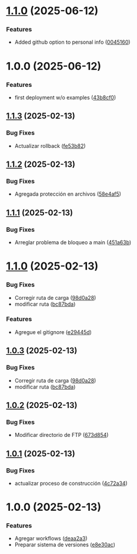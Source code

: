 # [1.1.0](https://github.com/DanielGVPJean/portfolio/compare/v1.0.0...v1.1.0) (2025-06-12)


### Features

* Added github option to personal info ([0045160](https://github.com/DanielGVPJean/portfolio/commit/00451602edc71f4684470215ee5e26713838fac9))

# 1.0.0 (2025-06-12)


### Features

* first deployment w/o examples ([43b8cf0](https://github.com/DanielGVPJean/portfolio/commit/43b8cf08e260e8af2b1a78ee8b87f64c578153d4))

## [1.1.3](https://github.com/Integra-Meetings/mailing_api/compare/v1.1.2...v1.1.3) (2025-02-13)


### Bug Fixes

* Actualizar rollback ([fe53b82](https://github.com/Integra-Meetings/mailing_api/commit/fe53b82fb2aec50ea83704f17aba11c895c98457))

## [1.1.2](https://github.com/Integra-Meetings/mailing_api/compare/v1.1.1...v1.1.2) (2025-02-13)


### Bug Fixes

* Agregada protección en archivos ([58e4af5](https://github.com/Integra-Meetings/mailing_api/commit/58e4af50745952aa56879d73a1774a9dbebfbc93))

## [1.1.1](https://github.com/Integra-Meetings/mailing_api/compare/v1.1.0...v1.1.1) (2025-02-13)


### Bug Fixes

* Arreglar problema de bloqueo a main ([451a63b](https://github.com/Integra-Meetings/mailing_api/commit/451a63be7a2cbabdf84e389a07011bca50043303))

# [1.1.0](https://github.com/Integra-Meetings/mailing_api/compare/v1.0.2...v1.1.0) (2025-02-13)


### Bug Fixes

* Corregir ruta de carga ([98d0a28](https://github.com/Integra-Meetings/mailing_api/commit/98d0a289279324753424e118ddc8626aa6e8ea57))
* modificar ruta ([bc87bda](https://github.com/Integra-Meetings/mailing_api/commit/bc87bdaebf2f57f91575b871fb4a7ff7a5340281))


### Features

* Agregue el gitignore ([e29445d](https://github.com/Integra-Meetings/mailing_api/commit/e29445de7be1eebfbba21c5352963e945853aea8))

## [1.0.3](https://github.com/Integra-Meetings/mailing_api/compare/v1.0.2...v1.0.3) (2025-02-13)


### Bug Fixes

* Corregir ruta de carga ([98d0a28](https://github.com/Integra-Meetings/mailing_api/commit/98d0a289279324753424e118ddc8626aa6e8ea57))
* modificar ruta ([bc87bda](https://github.com/Integra-Meetings/mailing_api/commit/bc87bdaebf2f57f91575b871fb4a7ff7a5340281))

## [1.0.2](https://github.com/Integra-Meetings/mailing_api/compare/v1.0.1...v1.0.2) (2025-02-13)


### Bug Fixes

* Modificar directorio de FTP ([673d854](https://github.com/Integra-Meetings/mailing_api/commit/673d854966128005ca6f0e2f6f4eafbed00567bf))

## [1.0.1](https://github.com/Integra-Meetings/mailing_api/compare/v1.0.0...v1.0.1) (2025-02-13)


### Bug Fixes

* actualizar proceso de construcción ([4c72a34](https://github.com/Integra-Meetings/mailing_api/commit/4c72a34091cff7ebbbf54416afd8b6e6bc4d882a))

# 1.0.0 (2025-02-13)


### Features

* Agregar workflows ([deaa2a3](https://github.com/Integra-Meetings/mailing_api/commit/deaa2a3592bd0f5252e39d5d986107c2b08ef0a1))
* Preparar sistema de versiones ([e8e30ac](https://github.com/Integra-Meetings/mailing_api/commit/e8e30acf774dd42c389850464626253bfddcdfd7))
